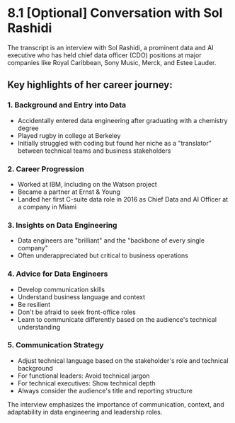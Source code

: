 # 8.1 [Optional] Conversation with Sol Rashidi

The transcript is an interview with Sol Rashidi, a prominent data and AI executive who has held chief data officer (CDO) positions at major companies like Royal Caribbean, Sony Music, Merck, and Estee Lauder.

## Key highlights of her career journey:

### 1. Background and Entry into Data
* Accidentally entered data engineering after graduating with a chemistry degree
* Played rugby in college at Berkeley
* Initially struggled with coding but found her niche as a "translator" between technical teams and business stakeholders

### 2. Career Progression
* Worked at IBM, including on the Watson project
* Became a partner at Ernst & Young
* Landed her first C-suite data role in 2016 as Chief Data and AI Officer at a company in Miami

### 3. Insights on Data Engineering
* Data engineers are "brilliant" and the "backbone of every single company"
* Often underappreciated but critical to business operations

### 4. Advice for Data Engineers
* Develop communication skills
* Understand business language and context
* Be resilient
* Don't be afraid to seek front-office roles
* Learn to communicate differently based on the audience's technical understanding

### 5. Communication Strategy
* Adjust technical language based on the stakeholder's role and technical background
* For functional leaders: Avoid technical jargon
* For technical executives: Show technical depth
* Always consider the audience's title and reporting structure

The interview emphasizes the importance of communication, context, and adaptability in data engineering and leadership roles.
